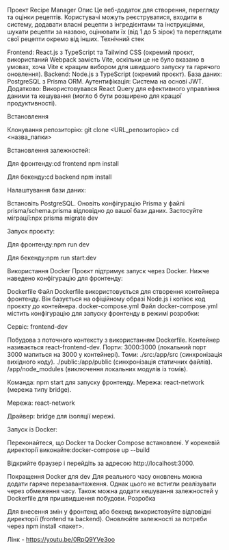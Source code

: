 Проект Recipe Manager
Опис
Це веб-додаток для створення, перегляду та оцінки рецептів. Користувачі можуть реєструватися, входити в систему, додавати власні рецепти з інгредієнтами та інструкціями, шукати рецепти за назвою, оцінювати їх (від 1 до 5 зірок) та переглядати свої рецепти окремо від інших.
Технічний стек

Frontend: React.js з TypeScript та Tailwind CSS (окремий проєкт, використаний Webpack замість Vite, оскільки це не було вказано в умовах, хоча Vite є кращим вибором для швидшого запуску та гарячого оновлення).
Backend: Node.js з TypeScript (окремий проєкт).
База даних: PostgreSQL з Prisma ORM.
Аутентифікація: Система на основі JWT.
Додатково: Використовувався React Query для ефективного управління даними та кешування (могло б бути розширено для кращої продуктивності).

Встановлення

Клонування репозиторію:
git clone <URL_репозиторію>
cd <назва_папки>

Встановлення залежностей:

Для фронтенду:cd frontend
npm install


Для бекенду:cd backend
npm install

Налаштування бази даних:

Встановіть PostgreSQL.
Оновіть конфігурацію Prisma у файлі prisma/schema.prisma відповідно до вашої бази даних.
Застосуйте міграції:npx prisma migrate dev

Запуск проєкту:

Для фронтенду:npm run dev

Для бекенду:npm run start:dev

Використання Docker
Проєкт підтримує запуск через Docker. Нижче наведено конфігурацію для фронтенду:

Dockerfile
Файл Dockerfile використовується для створення контейнера фронтенду. Він базується на офіційному образі Node.js і копіює код проєкту до контейнера.
docker-compose.yml
Файл docker-compose.yml містить конфігурацію для запуску фронтенду в режимі розробки:

Сервіс: frontend-dev

Побудова з поточного контексту з використанням Dockerfile.
Контейнер називається react-frontend-dev.
Порти: 3000:3000 (локальний порт 3000 мапиться на 3000 у контейнері).
Томи:
./src:/app/src (синхронізація вихідного коду).
./public:/app/public (синхронізація статичних файлів).
/app/node_modules (виключення локальних модулів із томів).

Команда: npm start для запуску фронтенду.
Мережа: react-network (мережа типу bridge).

Мережа: react-network

Драйвер: bridge для ізоляції мережі.

Запуск із Docker:

Переконайтеся, що Docker та Docker Compose встановлені.
У кореневій директорії виконайте:docker-compose up --build


Відкрийте браузер і перейдіть за адресою http://localhost:3000.

Покращення Docker для dev
Для реального часу оновлень можна додати гаряче перезавантаження. Однак цього не встигли реалізувати через обмеження часу. Також можна додати кешування залежностей у Dockerfile для пришвидшення побудови.
Розробка

Для внесення змін у фронтенд або бекенд використовуйте відповідні директорії (frontend та backend).
Оновлюйте залежності за потреби через npm install <пакет>.


Лінк - https://youtu.be/0RpQ9YVe3oo
